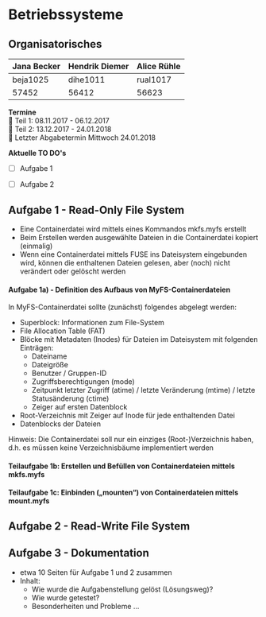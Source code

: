 # Betriebssysteme

## Organisatorisches

Jana Becker | Hendrik Diemer | Alice Rühle
------------ | ------------- | -------------
beja1025 | dihe1011 | rual1017
57452 | 56412 | 56623

**Termine**<br>
:calendar:  Teil 1: 08.11.2017 - 06.12.2017<br>
:calendar:  Teil 2: 13.12.2017 - 24.01.2018<br>
:calendar:  Letzter Abgabetermin Mittwoch 24.01.2018<br>

**Aktuelle TO DO's**
- [ ] Aufgabe 1
- [ ] Aufgabe 2


## Aufgabe 1 - Read-Only File System

* Eine Containerdatei wird mittels eines Kommandos mkfs.myfs erstellt
* Beim Erstellen werden ausgewählte Dateien in die Containerdatei kopiert
(einmalig)
* Wenn eine Containerdatei mittels FUSE ins Dateisystem eingebunden wird,
können die enthaltenen Dateien gelesen, aber (noch) nicht verändert oder
gelöscht werden

#### Aufgabe 1a) - Definition des Aufbaus von MyFS-Containerdateien

In MyFS-Containerdatei sollte (zunächst) folgendes abgelegt werden:
* Superblock: Informationen zum File-System
* File Allocation Table (FAT)
* Blöcke mit Metadaten (Inodes) für Dateien im Dateisystem mit folgenden Einträgen:
  * Dateiname
  * Dateigröße
  * Benutzer / Gruppen-ID
  * Zugriffsberechtigungen (mode)
  * Zeitpunkt letzter Zugriff (atime) / letzte Veränderung (mtime) / letzte Statusänderung (ctime)
  * Zeiger auf ersten Datenblock
* Root-Verzeichnis mit Zeiger auf Inode für jede enthaltenden Datei
* Datenblocks der Dateien

Hinweis: Die Containerdatei soll nur ein einziges (Root-)Verzeichnis haben, d.h. es müssen
keine Verzeichnisbäume implementiert werden





#### Teilaufgabe 1b: Erstellen und Befüllen von Containerdateien mittels mkfs.myfs
#### Teilaufgabe 1c: Einbinden („mounten“) von Containerdateien mittels mount.myfs


## Aufgabe 2 - Read-Write File System

## Aufgabe 3 - Dokumentation
* etwa 10 Seiten für Aufgabe 1 und 2 zusammen
* Inhalt: 
  * Wie wurde die Aufgabenstellung gelöst (Lösungsweg)?
  * Wie wurde getestet?
  * Besonderheiten und Probleme ...
